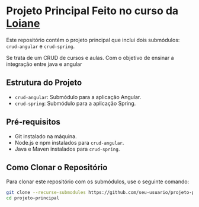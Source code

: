 # Projeto Principal Feito no curso da [Loiane](https://github.com/higorito/crud-angular)
Este repositório contém o projeto principal que inclui dois submódulos: `crud-angular` e `crud-spring`.

Se trata de um CRUD de cursos e aulas. Com o objetivo de ensinar a integração entre java e angular

## Estrutura do Projeto

- `crud-angular`: Submódulo para a aplicação Angular.
- `crud-spring`: Submódulo para a aplicação Spring.

## Pré-requisitos

- Git instalado na máquina.
- Node.js e npm instalados para `crud-angular`.
- Java e Maven instalados para `crud-spring`.

## Como Clonar o Repositório

Para clonar este repositório com os submódulos, use o seguinte comando:

```bash
git clone --recurse-submodules https://github.com/seu-usuario/projeto-principal.git
cd projeto-principal
